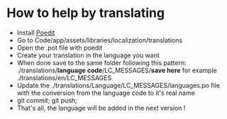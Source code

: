 # How to help by translating

- Install [Poedit](https://poedit.net/)
- Go to Code/app/assets/libraries/localization/translations
- Open the .pot file with poedit
- Create your translation in the language you want
- When done save to the same folder following this pattern: ./translations/**language code**/LC_MESSAGES/**save here**
for example ./translations/en/LC_MESSAGES
- Update the ./translations/Language/LC_MESSAGES/languages.po file with the conversion from the language code to it's real name
- git commit; git push;
- That's all, the language will be added in the next version !
